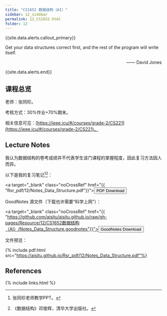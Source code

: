 ```yaml
---
title: "CS1652 数据结构（AI）"
sidebar: 12_sidebar
permalink: 12_CS1652.html
folder: 12
---
```


{{site.data.alerts.callout_primary}}
<p>Get your data structures correct first, and the rest of the program will write itself.</p>
<p align="right">—— David Jones</p>

{{site.data.alerts.end}}

## 课程总览

老师：张同珍。

考核方式：30%作业+70%期末。

相关信息可见：[https://ieee.icu/#/courses/grade-2/CS221](https://ieee.icu/#/courses/grade-2/CS221)。

## Lecture Notes

我认为数据结构的卷考成绩并不代表学生该门课程的掌握程度，因此复习方法因人而异。

以下是我的复习笔记[^1][^2]：

<a target="\_blank" class="noCrossRef" href="{{ "Rsr_pdf/12/Notes_Data_Structure.pdf"}}"><button type="button" class="btn btn-default" aria-label="Left Align"><span class="glyphicon glyphicon-download-alt" aria-hidden="true"></span> PDF Download</button></a>

GoodNotes 源文件（下载也许需要“科学上网”）：

<a target="\_blank" class="noCrossRef" href="{{ "https://github.com/aisjtu/aisjtu.github.io/raw/gh-pages/Resource/12/CS1652数据结构（AI）/Notes_Data_Structure.goodnotes"}}"><button type="button" class="btn btn-default" aria-label="Left Align"><span class="glyphicon glyphicon-download-alt" aria-hidden="true"></span> GoodNotes Download</button></a>

文件预览：

{% include pdf.html src="https://aisjtu.github.io/Rsr_pdf/12/Notes_Data_Structure.pdf"%}


## References

[^1]:张同珍老师教学PPT。
[^2]:《数据结构》邓俊辉，清华大学出版社。

{% include links.html %}
